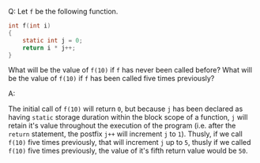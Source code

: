 Q: Let `f` be the following function.

```c
int f(int i)
{
    static int j = 0;
    return i * j++;
}
```

What will be the value of `f(10)` if `f` has never been called before? What will
be the value of `f(10)` if `f` has been called five times previously?

A:

The initial call of `f(10)` will return `0`, but because `j` has been declared
as having `static` storage duration within the block scope of a function, `j`
will retain it's value throughout the execution of the program (i.e. after the
`return` statement, the postfix `j++` will increment `j` to `1`). Thusly, if we
call `f(10)` five times previously, that will increment `j` up to `5`, thusly if
we called `f(10)` five times previously, the value of it's fifth return value
would be `50`.
